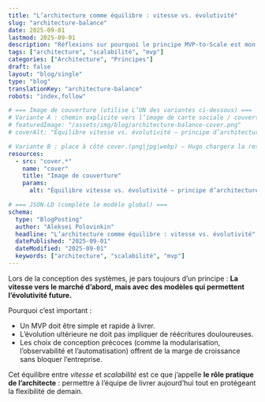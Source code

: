 ```yaml
---
title: "L’architecture comme équilibre : vitesse vs. évolutivité"
slug: "architecture-balance"
date: 2025-09-01
lastmod: 2025-09-01
description: "Réflexions sur pourquoi le principe MVP-to-Scale est mon guide pour des systèmes résilients et évolutifs."
tags: ["architecture", "scalabilité", "mvp"]
categories: ["Architecture", "Principes"]
draft: false
layout: "blog/single"
type: "blog"
translationKey: "architecture-balance"
robots: "index,follow"

# === Image de couverture (utilise L’UN des variantes ci-dessous) ===
# Variante A : chemin explicite vers l’image de carte sociale / couverture
# featuredImage: "/assets/img/blog/architecture-balance-cover.png"
# coverAlt: "Équilibre vitesse vs. évolutivité — principe d’architecture"

# Variante B : place à côté cover.(png|jpg|webp) — Hugo chargera la ressource automatiquement
resources:
  - src: "cover.*"
    name: "cover"
    title: "Image de couverture"
    params:
      alt: "Équilibre vitesse vs. évolutivité — principe d’architecture"

# === JSON-LD (complète le modèle global) ===
schema:
  type: "BlogPosting"
  author: "Aleksei Polovinkin"
  headline: "L’architecture comme équilibre : vitesse vs. évolutivité"
  datePublished: "2025-09-01"
  dateModified: "2025-09-01"
  keywords: ["architecture", "scalabilité", "mvp"]
---
```


Lors de la conception des systèmes, je pars toujours d’un principe :
**La vitesse vers le marché d’abord, mais avec des modèles qui permettent l’évolutivité future.**

Pourquoi c’est important :

- Un MVP doit être simple et rapide à livrer.
- L’évolution ultérieure ne doit pas impliquer de réécritures douloureuses.
- Les choix de conception précoces (comme la modularisation, l’observabilité et l’automatisation) offrent de la marge de croissance sans bloquer l’entreprise.

Cet équilibre entre _vitesse_ et _scalabilité_ est ce que j’appelle **le rôle pratique de l’architecte** : permettre à l’équipe de livrer aujourd’hui tout en protégeant la flexibilité de demain.
